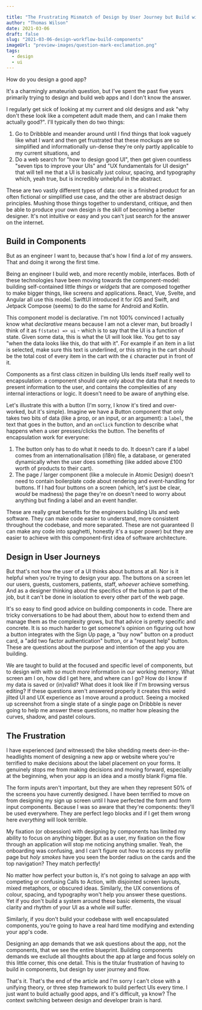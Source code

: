 ```yaml
---

title: "The Frustrating Mismatch of Design by User Journey but Build with Components "
author: "Thomas Wilson"
date: 2021-03-06
draft: false
slug: "2021-03-06-design-workflow-build-components"
imageUrl: "preview-images/question-mark-exclamation.png"
tags:
  - design
  - ui
---
```


How do you design a good app?

It's a charmingly amateurish question, but I've spent the past five years primarily trying to design and build web apps and I don't know the answer.

I regularly get sick of looking at my current and old designs and ask "why don't these look like a competent adult made them, and can I make them actually good?". I'll typically then do two things:

1. Go to Dribbble and meander around until I find things that look vaguely like what I want and then get frustrated that these mockups are so simplified and informationally un-dense they're only partly applicable to my current situations, and
2. Do a web search for "how to design good UI", then get given countless "seven tips to improve your UIs" and "UX fundamentals for UI design" that will tell me that a UI is basically just colour, spacing, and typography which, yeah true, but is incredibly unhelpful in the abstract.

These are two vastly different types of data: one is a finished product for an often fictional or simplified use case, and the other are abstract design principles. Mushing those things together to understand, critique, and then be able to produce your own design _is_ the skill of becoming a better designer. It's not intuitive or easy and you can't just search for the answer on the internet.

## Build in Components

But as an engineer I want to, because that's how I find a _lot_ of my answers. That and doing it wrong the first time.

Being an engineer I build web, and more recently mobile, interfaces. Both of these technologies have been moving towards the component-model: building self-contained little _things_ or _widgets_ that are composed together to make bigger things, like screens and applications. React, Vue, Svelte, and Angular all use this model. SwiftUI introduced it for iOS and Swift, and Jetpack Compose (seems) to do the same for Android and Kotlin.

This component model is declarative. I'm not 100% convinced I actually know what _declarative_ means because I am not a clever man, but broadly I think of it as `f(state) => ui` - which is to say that the UI is a function of state. Given some data, this is what the UI will look like. You get to say "when the data looks like this, do that with it". For example if an item in a list is selected, make sure this text is underlined, or this string in the cart should be the total cost of every item in the cart with the `£` character put in front of it.

Components as a first class citizen in building UIs lends itself really well to encapsulation: a component should care only about the data that it needs to present information to the user, and contains the complexities of any internal interactions or logic. It doesn't need to be aware of anything else.

Let's illustrate this with a button (I'm sorry, I know it's tired and over-worked, but it's simple). Imagine we have a Button component that only takes two bits of data (like a prop, or an input, or an argument): a `label`, the text that goes in the button, and an `onClick` function to describe what happens when a user presses/clicks the button. The benefits of encapsulation work for everyone:

1. The button only has to do what it needs to do. It doesn't care if a label comes from an internationalisation (i18n) file, a database, or generated dynamically when the user does something (like added above £100 worth of products to their cart).
2. The page / larger component (like a molecule in Atomic Design) doesn't need to contain boilerplate code about rendering and event-handling for buttons. If I had four buttons on a screen (which, let's just be clear, _would_ be madness) the page they're on doesn't need to worry about anything but finding a label and an event handler.

These are really great benefits for the engineers building UIs and web software. They can make code easier to understand, more consistent throughout the codebase, and more separated. These are not guaranteed (I can make any code into spaghetti, honestly it's a super power) but they are easier to achieve with this component-first idea of software architecture.

## Design in User Journeys

But that's not how the user of a UI thinks about buttons at all. Nor is it helpful when you're trying to design your app. The buttons on a screen let our users, guests, customers, patients, staff, _whoever_ achieve something. And as a designer thinking about the specifics of the button is part of the job, but it can't be done in isolation to every other part of the web page.

It's so easy to find good advice on building components in code. There are tricky conversations to be had about them, about how to extend them and manage them as the complexity grows, but that advice is pretty specific and concrete. It is so much harder to get someone's opinion on figuring out how a button integrates with the Sign Up page, a "buy now" button on a product card, a "add two factor authentication" button, or a "request help" button. These are questions about the purpose and intention of the app you are building.

We are taught to build at the focused and specific level of components, but to design with with _so much more_ information in our working memory. What screen am I on, how did I get here, and where can I go? How do I know if my data is saved or (in)valid? What does it look like if I'm browsing versus editing? If these questions aren't answered properly it creates this weird jilted UI and UX experience as I move around a product. Seeing a mocked up screenshot from a single state of a single page on Dribbble is never going to help me answer these questions, no matter how pleasing the curves, shadow, and pastel colours.

## The Frustration

I have experienced (and witnessed) the bike shedding meets deer-in-the-headlights moment of designing a new app or website where you're terrified to make decisions about the label placement on your forms. It genuinely stops me from making decisions and moving forward, especially at the beginning, when your app is an idea and a mostly blank Figma file.

The form inputs aren't important, but they are when they represent 50% of the screens you have currently designed. I have been terrified to move on from designing my sign up screen until I have perfected the form and form input components. Because I was so aware that they're components: they'll be used everywhere. They are perfect lego blocks and if I get them wrong here _everything_ will look terrible.

My fixation (or obsession) with designing by components has limited my ability to focus on anything bigger. But as a user, my fixation on the flow through an application will stop me noticing anything smaller. Yeah, the onboarding was confusing, and I can't figure out how to access my profile page but _holy smokes_ have you seen the border radius on the cards and the top navigation? They match perfectly!

No matter how perfect your button is, it's not going to salvage an app with competing or confusing Calls to Action, with disjointed screen layouts, mixed metaphors, or obscured ideas. Similarly, the UX conventions of colour, spacing, and typography won't help you answer these questions. Yet if you don't build a system around these basic elements, the visual clarity and rhythm of your UI as a whole _will_ suffer.

Similarly, if you don't build your codebase with well encapsulated components, you're going to have a real hard time modifying and extending your app's code.

Designing an app demands that we ask questions about the app, not the components, that we see the entire blueprint. Building components demands we exclude all thoughts about the app at large and focus solely on this little corner, this one detail. This is the titular frustration of having to build in components, but design by user journey and flow.

That's it. That's the end of the article and I'm sorry I can't close with a unifying theory, or three step framework to build perfect UIs every time. I just want to build actually good apps, and it's difficult, ya know? The context switching between design and developer brain is hard.
